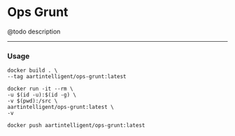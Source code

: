 # Ops Grunt

@todo description

---

### Usage

```shell
docker build . \
--tag aartintelligent/ops-grunt:latest
```

```shell
docker run -it --rm \
-u $(id -u):$(id -g) \
-v $(pwd):/src \
aartintelligent/ops-grunt:latest \
-v
```

```shell
docker push aartintelligent/ops-grunt:latest
```
